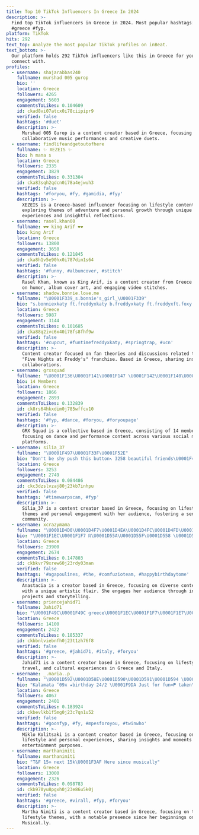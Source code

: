 ```yaml
---
title: Top 10 TikTok Influencers In Greece In 2024
description: >-
  Find top TikTok influencers in Greece in 2024. Most popular hashtags: #foryou
  #greece #fyp.
platform: TikTok
hits: 292
text_top: Analyze the most popular TikTok profiles on inBeat.
text_bottom: >-
  Our platform holds 292 TikTok influencers like this in Greece for you to
  connect with.
profiles:
  - username: shajarabbas240
    fullname: murshad 005 gurop
    bio: ''
    location: Greece
    followers: 4265
    engagement: 5603
    commentsToLikes: 0.104609
    id: ckad8vi07atcx0i78ciipipr9
    verified: false
    hashtags: '#duet'
    description: >-
      Murshad 005 Gurop is a content creator based in Greece, focusing on
      collaborative music performances and creative duets.
  - username: findlifeandgetoutofhere
    fullname: ✨ XEZEIS ✨
    bio: h mana s
    location: Greece
    followers: 2335
    engagement: 3829
    commentsToLikes: 0.331304
    id: cka83sqh2qdcn0i78a4ejwuh3
    verified: false
    hashtags: '#foryou, #fy, #gamidia, #fyy'
    description: >-
      XEZEIS is a Greece-based influencer focusing on lifestyle content,
      exploring themes of adventure and personal growth through unique
      experiences and insightful reflections.
  - username: rasel.khan00
    fullname: ❤️❤️ king Arif ❤️❤️
    bio: king Arif
    location: Greece
    followers: 13800
    engagement: 3650
    commentsToLikes: 0.121845
    id: cka8h1v5e90hx0i787dim1s64
    verified: false
    hashtags: '#funny, #albumcover, #stitch'
    description: >-
      Rasel Khan, known as King Arif, is a content creator from Greece focusing
      on humor, album cover art, and engaging video stitches.
  - username: shadow.bonnie.love.me
    fullname: "\U0001F339_s.bonnie's_girl_\U0001F339"
    bio: "s.bonniexkaty ft.freddyxkaty b.freddyxkaty ft.freddyxft.foxy s.bonniexlolbit\U0001F49C\U0001F5A4"
    location: Greece
    followers: 5987
    engagement: 3144
    commentsToLikes: 0.101685
    id: cka88q2ivc6x40i78fs8fhf9w
    verified: false
    hashtags: '#cupcut, #funtimefreddyxkaty, #springtrap, #ucn'
    description: >-
      Content creator focused on fan theories and discussions related to the
      "Five Nights at Freddy's" franchise. Based in Greece, sharing insights and
      collaborations.
  - username: grxsquad
    fullname: "\U0001F136\U0001F141\U0001F147 \U0001F142\U0001F140\U0001F144\U0001F130\U0001F133"
    bio: 14 Members
    location: Greece
    followers: 1866
    engagement: 2893
    commentsToLikes: 0.132839
    id: ck8rs64hkxdim0j785wffcv10
    verified: false
    hashtags: '#fyp, #dance, #foryou, #foryoupage'
    description: >-
      GRX Squad is a collective based in Greece, consisting of 14 members,
      focusing on dance and performance content across various social media
      platforms.
  - username: silia_37
    fullname: "\U0001F497\U0001F33F\U0001F52E"
    bio: "Don't be shy push this button↖️ 3258 beautiful friends\U0001F497\U0001F97A thank u❤️"
    location: Greece
    followers: 3253
    engagement: 2749
    commentsToLikes: 0.084486
    id: ckc3dzslvzaj80j23kb7inhpu
    verified: false
    hashtags: '#timewarpscan, #fyp'
    description: >-
      Silia_37 is a content creator based in Greece, focusing on lifestyle
      themes and personal engagement with her audience, fostering a sense of
      community.
  - username: xcrazymama
    fullname: "\U0001D4D0\U0001D4F7\U0001D4EA\U0001D4FC\U0001D4FD\U0001D4EA\U0001D4EC\U0001D4F2\U0001D4EA"
    bio: "\U0001F1EC\U0001F1F7 ℝ\U0001D55A\U0001D55F\U0001D558 \U0001D543\U0001D55A\U0001D558\U0001D559\U0001D565\U0001F4C0\U0001D54B\U0001D556\U0001D552\U0001D55E \U0001F5A4 \U0001D4E3\U0001D4F1\U0001D4EE \U0001D4D2\U0001D4FB\U0001D4EE\U0001D4EA\U0001D4FD\U0001D4F8\U0001D4FB \U0001F5A4 #katsarida\U0001F997"
    location: Greece
    followers: 23900
    engagement: 2674
    commentsToLikes: 0.147803
    id: ckbkvr79xrew60j23rdy03man
    verified: false
    hashtags: '#agapoulines, #the, #comfuzioteam, #happybirthdaytome'
    description: >-
      Anastacia is a creator based in Greece, focusing on diverse content themes
      with a unique artistic flair. She engages her audience through innovative
      projects and storytelling.
  - username: priencejahid71
    fullname: Jahid71
    bio: "\U0001F49C\U0001F49C greece\U0001F1EC\U0001F1F7\U0001F1E7\U0001F1E9\U0001F1EE\U0001F1F9italy❤comilla\U0001F339\U0001F49C\U0001F49C\U0001F382\U0001F382\U0001F382\U0001F3827july \U0001F382 birthday\U0001F382\U0001F382\U0001F382"
    location: Greece
    followers: 14100
    engagement: 2422
    commentsToLikes: 0.185337
    id: ckbbnlviebnfh0j23t1zh76f8
    verified: false
    hashtags: '#greece, #jahid71, #italy, #foryou'
    description: >-
      Jahid71 is a content creator based in Greece, focusing on lifestyle,
      travel, and cultural experiences in Greece and Italy.
  - username: _.maria..p_
    fullname: "\U0001D592\U0001D58E\U0001D590\U0001D591\U0001D594 \U0001D590\U0001D594\U0001D591\U0001D58E\U0001D599\U0001D598\U0001D586\U0001D590\U0001D58E"
    bio: "Kalamata ‘09♓ ★birthday 24/2 \U0001F9DA Just for fun∞₱ taken\U0001F63C✨ ❤️"
    location: Greece
    followers: 4067
    engagement: 2401
    commentsToLikes: 0.183924
    id: ckbevlkb1f5mg0j23c7qn1u52
    verified: false
    hashtags: '#goonfyp, #fy, #mpesforoyou, #twinwho'
    description: >-
      Miklo Kolitsaki is a content creator based in Greece, focusing on
      lifestyle and personal experiences, sharing insights and moments for
      entertainment purposes.
  - username: marthanimiti
    fullname: marthanimiti
    bio: "T&F 15♎️ next 15k\U0001F3AF Here since musically"
    location: Greece
    followers: 13000
    engagement: 2326
    commentsToLikes: 0.098783
    id: ckb970yu8pgxh0j23e86u5k0j
    verified: false
    hashtags: '#greece, #virall, #fyp, #foryou'
    description: >-
      Martha Nimiti is a content creator based in Greece, focusing on travel and
      lifestyle themes, with a notable presence since her beginnings on
      Musical.ly.
---
```


